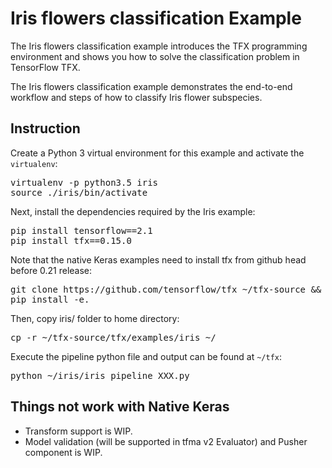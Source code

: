 # Iris flowers classification Example

The Iris flowers classification example introduces the TFX programming
environment and shows you how to solve the classification problem in
TensorFlow TFX.

The Iris flowers classification example demonstrates the end-to-end workflow
and steps of how to classify Iris flower subspecies.

## Instruction

Create a Python 3 virtual environment for this example and activate the
`virtualenv`:

<pre class="devsite-terminal devsite-click-to-copy">
virtualenv -p python3.5 iris
source ./iris/bin/activate
</pre>

Next, install the dependencies required by the Iris example:

<pre class="devsite-terminal devsite-click-to-copy">
pip install tensorflow==2.1
pip install tfx==0.15.0
</pre>

Note that the native Keras examples need to install tfx from github head before
0.21 release:

<pre class="devsite-terminal devsite-click-to-copy">
git clone https://github.com/tensorflow/tfx ~/tfx-source && pushd ~/tfx-source
pip install -e.
</pre>

Then, copy iris/ folder to home directory:

<pre class="devsite-terminal devsite-click-to-copy">
cp -r ~/tfx-source/tfx/examples/iris ~/
</pre>

Execute the pipeline python file and output can be found at `~/tfx`:

<pre class="devsite-terminal devsite-click-to-copy">
python ~/iris/iris_pipeline_XXX.py
</pre>

## Things not work with Native Keras

*  Transform support is WIP.
*  Model validation (will be supported in tfma v2 Evaluator) and Pusher
   component is WIP.
